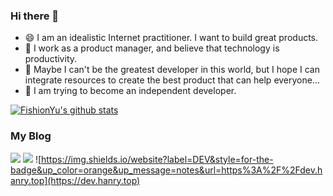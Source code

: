 ### Hi there 👋
- 😄 I am an idealistic Internet practitioner. I want to build great products. <br/>
- 💬 I work as a product manager, and believe that technology is productivity. <br/>
- 🤔 Maybe I can't be the greatest developer in this world, but I hope I can integrate resources to create the best product that can help everyone... <br/>
- 🚩 I am trying to become an independent developer.

[![FishionYu's github stats](https://github-readme-stats.vercel.app/api?username=FishionYu&hide=contribs,issues)](https://github.com/anuraghazra/github-readme-stats&show_icons=true)

### My Blog
![](https://img.shields.io/website?label=My&style=for-the-badge&up_color=blueviolet&up_message=Portfolio&url=https%3A%2F%2Fhanry.top%2F)
![](https://img.shields.io/website?label=PM&style=for-the-badge&up_color=blue&up_message=Blog&url=https%3A%2F%2Fwww.hanry.top%2F)
![https://img.shields.io/website?label=DEV&style=for-the-badge&up_color=orange&up_message=notes&url=https%3A%2F%2Fdev.hanry.top](https://dev.hanry.top)
 

<!--
**FishionYu/FishionYu** is a ✨ _special_ ✨ repository because its `README.md` (this file) appears on your GitHub profile.

- 🔭 I’m currently working on ...
- 🌱 I’m currently learning ...
- 👯 I’m looking to collaborate on ...
- 🤔 I’m looking for help with ...
- 💬 Ask me about ...
- 📫 How to reach me: ...
- 😄 Pronouns: ...
- ⚡ Fun fact: ...
-->
